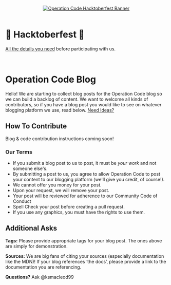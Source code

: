 <div align="center">
  <br />
  <a href="https://operationcode.org">
    <img
      alt="Operation Code Hacktoberfest Banner"
      src="https://operation-code-assets.s3.us-east-2.amazonaws.com/operation_code_hacktoberfest_2019.jpg"
    >
  </a>
  <br />
  <br />
</div>

# 🎃 Hacktoberfest 🎃

[All the details you need](https://github.com/OperationCode/START_HERE/blob/master/README.md#-hacktoberfest-) before participating with us.

<br />

# Operation Code Blog

Hello! We are starting to collect blog posts for the Operation Code blog so we can build a backlog of content. We want to welcome all kinds of contributors, so if you have a blog post you would like to see on whatever blogging platform we use, read below.
[Need Ideas?](https://github.com/OperationCode/blog/blob/master/CONTRIBUTING.md#available-topics)

## How To Contribute

Blog & code contribution instructions coming soon!

### Our Terms

- If you submit a blog post to us to post, it must be _your work_ and not someone else's.
- By submitting a post to us, you agree to allow Operation Code to post your content to our blogging platform (we'll give you credit, of course!).
- We cannot offer you money for your post.
- Upon your request, we will remove your post.
- Your post will be reviewed for adherence to our Community Code of Conduct
- Spell Check your post before creating a pull request.
- If you use any graphics, you must have the rights to use them.

## Additional Asks

**Tags:**
Please provide appropriate tags for your blog post. The ones above are simply for demonstration.

**Sources:** We are big fans of citing your sources (especially documentation like the MDN)! If your blog references ‘the docs’, please provide a link to the documentation you are referencing.

**Questions?** Ask @ksmacleod99
